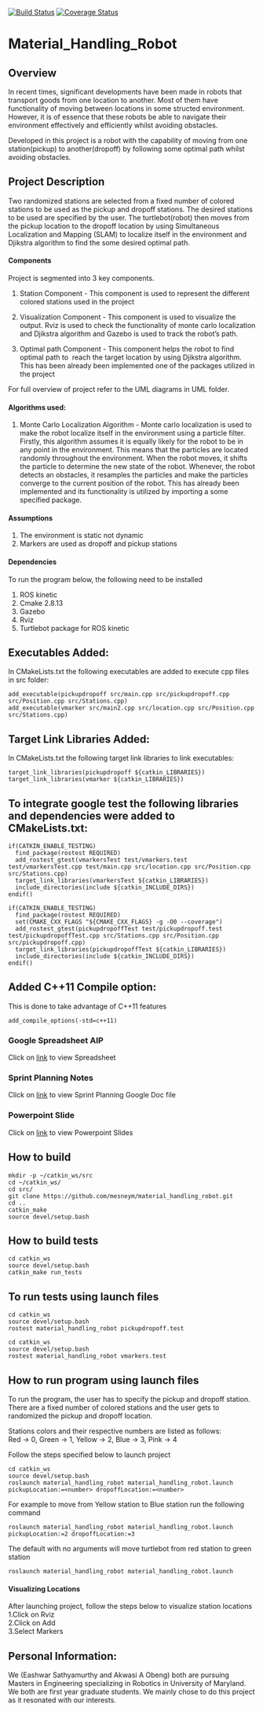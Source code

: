 [![Build Status](https://travis-ci.org/mesneym/material_handling_robot.svg?branch=test)](https://travis-ci.org/mesneym/material_handling_robot)
[![Coverage Status](https://coveralls.io/repos/github/mesneym/material_handling_robot/badge.svg?branch=test)](https://coveralls.io/github/mesneym/material_handling_robot?branch=test)
# Material_Handling_Robot

## Overview
In recent times, significant developments have been made in robots that transport goods from one location to another. Most of them have functionality of moving between locations in some structed environment. However, it is of essence that these robots be able to navigate their  environment effectively and efficiently whilst avoiding obstacles.  

Developed in this project is a robot with the capability of moving from one station(pickup) to another(dropoff) by following some optimal path whilst avoiding obstacles.


## Project Description
Two randomized stations are selected from a fixed number of colored stations to be used as the pickup and dropoff stations. The desired stations to be used are specified by the user. The turtlebot(robot) then moves from the pickup location to the dropoff location by using Simultaneous Localization and Mapping (SLAM) to localize itself in the environment
and Djikstra algorithm to find the some desired optimal path.    

#### Components
Project is segmented into 3 key components. 
1. Station Component - This component is used to represent the different colored stations used in the project

2. Visualization Component - This component is used to visualize the output. Rviz is used to check the functionality of monte carlo localization and Djikstra algorithm and Gazebo is used to track the robot’s path.

3. Optimal path Component - This component helps the robot to find optimal path to  reach the target location by using Djikstra algorithm. This has been already been implemented
one of the packages utilized in the project

For full overview of project refer to the UML diagrams in UML folder.

#### Algorithms used:
1. Monte Carlo Localization Algorithm - Monte carlo localization is used to make the robot localize itself in the environment using a particle filter. Firstly, this algorithm assumes it is equally likely for the robot to be in any point in the environment. This means that the particles are located randomly throughout the environment. When the robot moves, it shifts the particle to determine the new state of the robot. Whenever, the robot detects an obstacles, it resamples the particles and make the particles converge to the current position of the robot. This has already been implemented and its functionality is utilized by importing a some specified package.  

#### Assumptions
1. The environment is static not dynamic
2. Markers are used as dropoff and pickup stations

#### Dependencies
To run the program below, the following need to be installed
1. ROS kinetic
2. Cmake 2.8.13
3. Gazebo
4. Rviz
5. Turtlebot package for ROS kinetic

## Executables Added:
In CMakeLists.txt the following executables are added to execute cpp files in src folder:
```
add_executable(pickupdropoff src/main.cpp src/pickupdropoff.cpp src/Position.cpp src/Stations.cpp)
add_executable(vmarker src/main2.cpp src/location.cpp src/Position.cpp src/Stations.cpp)
```

## Target Link Libraries Added:
In CMakeLists.txt the following target link libraries to link executables:
```
target_link_libraries(pickupdropoff ${catkin_LIBRARIES})
target_link_libraries(vmarker ${catkin_LIBRARIES})
```
## To integrate google test the following libraries and dependencies were added to CMakeLists.txt:
```
if(CATKIN_ENABLE_TESTING)
  find_package(rostest REQUIRED)
  add_rostest_gtest(vmarkersTest test/vmarkers.test test/vmarkersTest.cpp test/main.cpp src/location.cpp src/Position.cpp src/Stations.cpp)
  target_link_libraries(vmarkersTest ${catkin_LIBRARIES})
  include_directories(include ${catkin_INCLUDE_DIRS})
endif()

if(CATKIN_ENABLE_TESTING)
  find_package(rostest REQUIRED)
  set(CMAKE_CXX_FLAGS "${CMAKE_CXX_FLAGS} -g -O0 --coverage")
  add_rostest_gtest(pickupdropoffTest test/pickupdropoff.test test/pickupdropoffTest.cpp src/Stations.cpp src/Position.cpp src/pickupdropoff.cpp)
  target_link_libraries(pickupdropoffTest ${catkin_LIBRARIES})
  include_directories(include ${catkin_INCLUDE_DIRS})
endif()
```
## Added C++11 Compile option:
This is done to take advantage of C++11 features
```
add_compile_options(-std=c++11)
```
### Google Spreadsheet AIP
Click on [link](https://drive.google.com/file/d/1qtUF3zVZq3WPwMe-tqsNadlGDdAg_yqe/view?usp=sharing) to view Spreadsheet

### Sprint Planning Notes
Click on [link](https://docs.google.com/document/d/1Gug4z3o0OprYMuxE-jDm3AfoFI3M0aBzy0Ka1AaFv9c/edit?usp=sharing) to view Sprint Planning Google Doc file

### Powerpoint Slide
Click on [link](https://docs.google.com/presentation/d/11KiUA9ghvn5jOhlqSudXs_JKCjTtH-adGAJvypEEJmM/edit?usp=sharing) to view Powerpoint Slides


## How to build
```
mkdir -p ~/catkin_ws/src
cd ~/catkin_ws/
cd src/
git clone https://github.com/mesneym/material_handling_robot.git
cd ..
catkin_make
source devel/setup.bash
```
## How to build tests
```
cd catkin_ws
source devel/setup.bash
catkin_make run_tests
```
## To run tests using launch files
```
cd catkin_ws
source devel/setup.bash
rostest material_handling_robot pickupdropoff.test 

cd catkin_ws
source devel/setup.bash
rostest material_handling_robot vmarkers.test 
```
## How to run program using launch files
To run the program, the user has to specify the pickup and dropoff station. There are a fixed number of colored stations and 
the user gets to randomized the pickup and dropoff location.  

Stations colors and their respective numbers are listed as follows:  
Red -> 0,
Green -> 1,
Yellow -> 2,
Blue -> 3,
Pink -> 4

Follow the steps specified below to launch project
```
cd catkin_ws
source devel/setup.bash
roslaunch material_handling_robot material_handling_robot.launch pickupLocation:=<number> dropoffLocation:=<number>
```

For example to move from Yellow station to Blue station run the following command

```
roslaunch material_handling_robot material_handling_robot.launch pickupLocation:=2 dropoffLocation:=3

```

The default with no arguments will move turtlebot from red station to green station
```
roslaunch material_handling_robot material_handling_robot.launch
```

#### Visualizing Locations
After launching project, follow the steps below to visualize station locations  
1.Click on Rviz  
2.Click on Add   
3.Select Markers  


## Personal Information:

We (Eashwar Sathyamurthy and Akwasi A Obeng) both are pursuing Masters in Engineering specializing in Robotics in University of Maryland. We both are first year graduate students. We mainly chose to do this project as it resonated with our interests.



